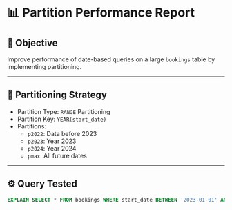 # 📊 Partition Performance Report

## 🎯 Objective
Improve performance of date-based queries on a large `bookings` table by implementing partitioning.

---

## 🧩 Partitioning Strategy

- Partition Type: `RANGE` Partitioning
- Partition Key: `YEAR(start_date)`
- Partitions:
  - `p2022`: Data before 2023
  - `p2023`: Year 2023
  - `p2024`: Year 2024
  - `pmax`: All future dates

---

## ⚙️ Query Tested

```sql
EXPLAIN SELECT * FROM bookings WHERE start_date BETWEEN '2023-01-01' AND '2023-12-31';
